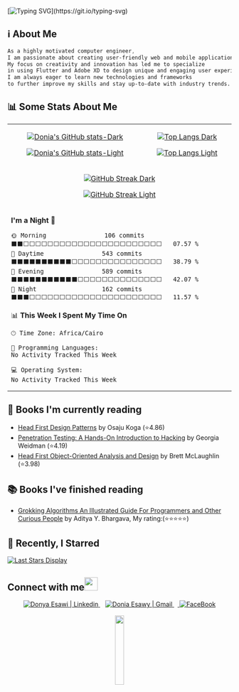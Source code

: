 
[![Typing SVG](https://readme-typing-svg.demolab.com?font=&weight=900&size=42&duration=3000&pause=0&color=00DB38&vCenter=true&multiline=true&repeat=false&random=false&width=900&height=150&separator=;&lines=Hello%2C+tech+wizards!+%F0%9F%91%8B;This+is+Donia+(AKA+Regina+Phalange).)](https://git.io/typing-svg)

## ℹ️ About Me

```css
As a highly motivated computer engineer,
I am passionate about creating user-friendly web and mobile applications.
My focus on creativity and innovation has led me to specialize
in using Flutter and Adobe XD to design unique and engaging user experiences that exceed expectations.
I am always eager to learn new technologies and frameworks
to further improve my skills and stay up-to-date with industry trends.
```


## 📊 Some Stats About Me

<table>
<tr>
<td align="center">

 [![Donia's GitHub stats-Dark](https://github-readme-stats.vercel.app/api?username=DoniaEsawi&theme=transparent&show_icons=true&title_color=00DB38&icon_color=00DB38&border_color=00DB38&hide_border=false&text_color=ffffff&include_all_commits=true&show=prs_merged#gh-dark-mode-only)](https://github.com/DoniaEsawi/github-readme-stats#gh-dark-mode-only)

[![Donia's GitHub stats-Light](https://github-readme-stats.vercel.app/api?username=DoniaEsawi&theme=transparent&bg_color=ffffff&show_icons=true&title_color=00DB38&icon_color=00DB38&border_color=00DB38&hide_border=false&text_color=000000&include_all_commits=true&show=prs_merged#gh-light-mode-only)](https://github.com/DoniaEsawi/github-readme-stats#gh-light-mode-only)

</td>

<td align="center">

[![Top Langs Dark](https://github-readme-stats.vercel.app/api/top-langs?username=DoniaEsawi&hide=Jupyter%20Notebook,html,css,verilog&layout=donut&theme=transparent&border_color=00DB38&text_color=ffffff&title_color=00DB38#gh-dark-mode-only)](https://github.com/DoniaEsawi/github-readme-stats#gh-dark-mode-only)

[![Top Langs Light](https://github-readme-stats.vercel.app/api/top-langs?username=DoniaEsawi&hide=Jupyter%20Notebook,html,css,verilog&layout=donut&theme=transparent&border_color=00DB38&text_color=000000&title_color=00DB38#gh-light-mode-only)](https://github.com/DoniaEsawi/github-readme-stats#gh-light-mode-only)

 
</td>

</tr>
<tr>
 <td colspan=2 align="center">

 
 [![GitHub Streak Dark](https://streak-stats.demolab.com/?user=DoniaEsawi&background=transparent&stroke=00DB38&border=00DB38&ring=00DB38&currStreakNum=00DB38&sideNums=00DB38&sideLabels=ffffff&dates=ffffff#gh-dark-mode-only)](https://git.io/streak-stats#gh-dark-mode-only)

  [![GitHub Streak Light](https://streak-stats.demolab.com/?user=DoniaEsawi&background=transparent&stroke=00DB38&border=00DB38&ring=00DB38&currStreakNum=00DB38&sideNums=00DB38&sideLabels=000000&dates=000000#gh-light-mode-only)](https://git.io/streak-stats#gh-light-mode-only)
 

</td>
</tr>


<td colspan = 2 >


<!--START_SECTION:waka-->
**I'm a Night 🦉** 

```text
🌞 Morning                106 commits         ⬛⬛⬜⬜⬜⬜⬜⬜⬜⬜⬜⬜⬜⬜⬜⬜⬜⬜⬜⬜⬜⬜⬜⬜⬜   07.57 % 
🌆 Daytime                543 commits         ⬛⬛⬛⬛⬛⬛⬛⬛⬛⬛⬜⬜⬜⬜⬜⬜⬜⬜⬜⬜⬜⬜⬜⬜⬜   38.79 % 
🌃 Evening                589 commits         ⬛⬛⬛⬛⬛⬛⬛⬛⬛⬛⬛⬜⬜⬜⬜⬜⬜⬜⬜⬜⬜⬜⬜⬜⬜   42.07 % 
🌙 Night                  162 commits         ⬛⬛⬛⬜⬜⬜⬜⬜⬜⬜⬜⬜⬜⬜⬜⬜⬜⬜⬜⬜⬜⬜⬜⬜⬜   11.57 % 
```


📊 **This Week I Spent My Time On** 

```text
🕑︎ Time Zone: Africa/Cairo

💬 Programming Languages: 
No Activity Tracked This Week

💻 Operating System: 
No Activity Tracked This Week
```


<!--END_SECTION:waka-->





</td>
</table>


<div align="start"> 

## 📑 Books I'm currently reading 
<!-- GOODREADS-LIST:START -->
- [Head First Design Patterns](https://www.goodreads.com/review/show/6114123054?utm_medium=api&utm_source=rss) by Osaju Koga (⭐️4.86)
- [Penetration Testing: A Hands-On Introduction to Hacking](https://www.goodreads.com/review/show/6114115270?utm_medium=api&utm_source=rss) by Georgia Weidman (⭐️4.19)
- [Head First Object-Oriented Analysis and Design](https://www.goodreads.com/review/show/6033326680?utm_medium=api&utm_source=rss) by Brett McLaughlin (⭐️3.98)
<!-- GOODREADS-LIST:END -->



## 📚 Books I've finished reading

<!-- READ:START -->
- [Grokking Algorithms An Illustrated Guide For Programmers and Other Curious People](https://www.goodreads.com/review/show/6033325662?utm_medium=api&utm_source=rss) by Aditya Y. Bhargava, My rating:(⭐⭐⭐⭐⭐)
<!-- READ:END -->




## 🌟 Recently, I Starred 

[![Last Stars Display](https://badges.pufler.dev/last-stars/DoniaEsawi?count=6&padding=15&perRow=3)](https://badges.pufler.dev)


## Connect with me<img src="https://raw.githubusercontent.com/alexnaiman/alexnaiman/master/resources/bongocat.gif" height="30px">

<div align="center">
  <a href="https://www.linkedin.com/in/donya-esawi-858719191/">
    <img  alt="Donya Esawi | Linkedin" src="https://img.shields.io/badge/linkedin%20-%230077B5.svg?&style=for-the-badge&logo=linkedin&logoColor=white" />
  </a>&nbsp;&nbsp;
  <a href="mailto:donya.esawi@gmail.com">
    <img  alt="Donia Esawy | Gmail"  src="https://img.shields.io/badge/Gmail-D14836?style=for-the-badge&logo=gmail&logoColor=white" />
  </a>&nbsp;&nbsp;<a href="https://www.facebook.com/donya.abdelfattah">
   <img  alt="FaceBook" src="https://img.shields.io/badge/Facebook-1877F2?style=for-the-badge&logo=facebook&logoColor=white"/> 
   </a>
</div>
</br>
<div align="center">
  <img src="https://media.giphy.com/media/jpVnC65DmYeyRL4LHS/giphy.gif" width="20%">
</div>

</div>



